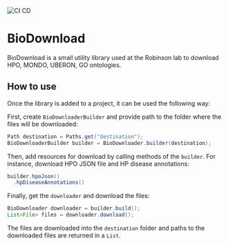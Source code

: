 ![CI CD](https://github.com/TheJacksonLaboratory/biodownload/actions/workflows/cicd.yml/badge.svg)

# BioDownload
BioDownload is a small utility library used at the Robinson lab to download HPO, MONDO, UBERON, GO ontologies.   

## How to use
Once the library is added to a project, it can be used the following way:

First, create `BioDownloaderBuilder` and provide path to the folder where the files will be downloaded:

```java
Path destination = Paths.get("destination");
BioDownloaderBuilder builder = BioDownloader.builder(destination);
```

Then, add resources for download by calling methods of the `builder`. 
For instance, download HPO JSON file and HP disease annotations:

```java
builder.hpoJson()
  .hpDiseaseAnnotations()
```

Finally, get the `downloader` and download the files:

```java
BioDownloader downloader = builder.build();
List<File> files = downloader.download();
```

The files are downloaded into the `destination` folder and paths to the downloaded files are returned in a `List`.


